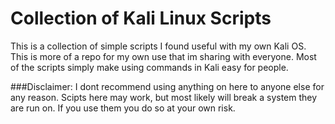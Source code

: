 # Collection of Kali Linux Scripts

This is a collection of simple scripts I found useful with my own Kali OS. This is more of a repo for my own use that im sharing with everyone. Most of the scripts simply make using commands in Kali easy for people.

###Disclaimer: I dont recommend using anything on here to anyone else for any reason. Scipts here may work, but most likely will break a system they are run on. If you use them you do so at your own risk.

